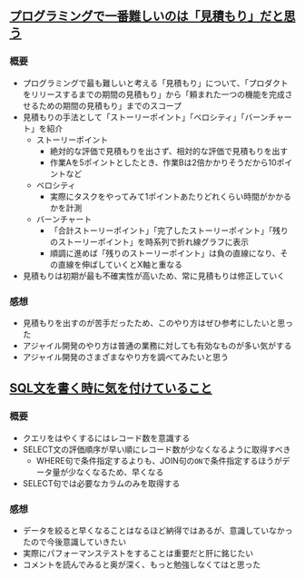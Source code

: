 ## [プログラミングで一番難しいのは「見積もり」だと思う](https://qiita.com/yuno_miyako/items/8678cd542fbb7050e40e)
### 概要
- プログラミングで最も難しいと考える「見積もり」について、「プロダクトをリリースするまでの期間の見積もり」から「頼まれた一つの機能を完成させるための期間の見積もり」までのスコープ
- 見積もりの手法として「ストーリーポイント」「ベロシティ」「バーンチャート」を紹介
  - ストーリーポイント
    - 絶対的な評価で見積もりを出さず、相対的な評価で見積もりを出す
    - 作業Aを5ポイントとしたとき、作業Bは2倍かかりそうだから10ポイントなど
  - ベロシティ
    - 実際にタスクをやってみて1ポイントあたりどれくらい時間がかかるかを計測
  - バーンチャート
    - 「合計ストーリーポイント」「完了したストーリーポイント」「残りのストーリーポイント」を時系列で折れ線グラフに表示
    - 順調に進めば「残りのストーリーポイント」は負の直線になり、その直線を伸ばしていくとX軸と重なる
- 見積もりは初期が最も不確実性が高いため、常に見積もりは修正していく

### 感想
- 見積もりを出すのが苦手だったため、このやり方はぜひ参考にしたいと思った
- アジャイル開発のやり方は普通の業務に対しても有効なものが多い気がする
- アジャイル開発のさまざまなやり方を調べてみたいと思う

## [SQL文を書く時に気を付けていること](https://qiita.com/ta9star/items/339b87d8565b35ab8b9d)
### 概要
- クエリをはやくするにはレコード数を意識する
- SELECT文の評価順序が早い順にレコード数が少なくなるように取得すべき
  - WHERE句で条件指定するよりも、JOIN句の`ON`で条件指定するほうがデータ量が少なくなるため、早くなる
- SELECT句では必要なカラムのみを取得する

### 感想
- データを絞ると早くなることはなるほど納得ではあるが、意識していなかったので今後意識していきたい
- 実際にパフォーマンステストをすることは重要だと肝に銘じたい
- コメントを読んでみると奥が深く、もっと勉強しなくてはと思った
